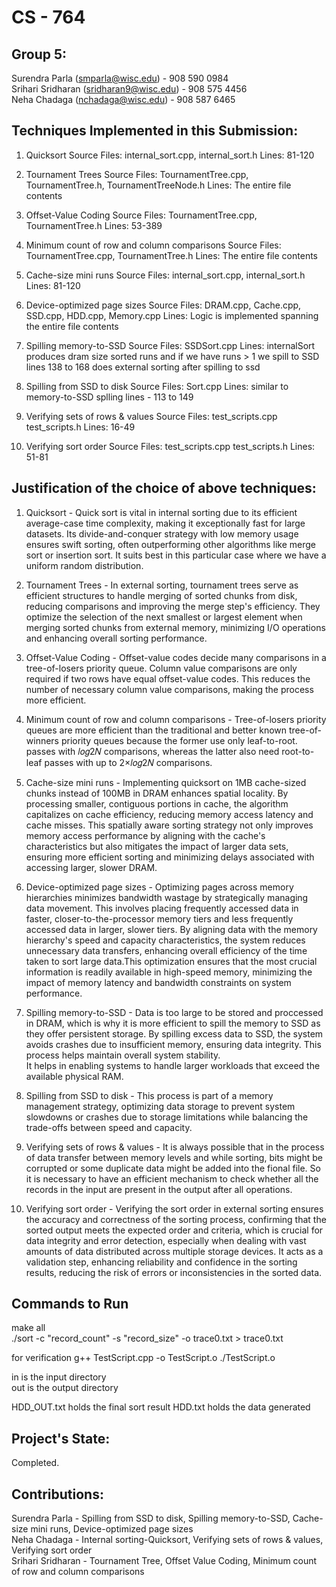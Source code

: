 # CS - 764

## Group 5:
Surendra Parla (smparla@wisc.edu) - 908 590 0984 \
Srihari Sridharan (sridharan9@wisc.edu) - 908 575 4456 \
Neha Chadaga (nchadaga@wisc.edu) - 908 587 6465

## Techniques Implemented in this Submission:
1. Quicksort
Source Files: internal_sort.cpp, internal_sort.h
Lines: 81-120

2. Tournament Trees
Source Files: TournamentTree.cpp, TournamentTree.h, TournamentTreeNode.h
Lines: The entire file contents

3. Offset-Value Coding
Source Files: TournamentTree.cpp, TournamentTree.h
Lines: 53-389

4. Minimum count of row and column comparisons
Source Files: TournamentTree.cpp, TournamentTree.h
Lines: The entire file contents

5. Cache-size mini runs
Source Files: internal_sort.cpp, internal_sort.h
Lines: 81-120

6. Device-optimized page sizes
Source Files: DRAM.cpp, Cache.cpp, SSD.cpp, HDD.cpp, Memory.cpp
Lines: Logic is implemented spanning the entire file contents

7. Spilling memory-to-SSD
Source Files: SSDSort.cpp
Lines: internalSort produces dram size sorted runs and if we have runs > 1 we spill to SSD
        lines 138 to 168 does external sorting after spilling to ssd

8. Spilling from SSD to disk
Source Files: Sort.cpp
Lines: similar to memory-to-SSD splling lines - 113 to 149

9. Verifying sets of rows & values
Source Files: test_scripts.cpp test_scripts.h
Lines: 16-49

10. Verifying sort order 
Source Files: test_scripts.cpp test_scripts.h
Lines: 51-81

## Justification of the choice of above techniques:
1. Quicksort - Quick sort is vital in internal sorting due to its efficient average-case time complexity, making it exceptionally fast for large datasets. Its divide-and-conquer strategy with low memory usage ensures swift sorting, often outperforming other algorithms like merge sort or insertion sort. It suits best in this particular case where we have a uniform random distribution.

2. Tournament Trees - In external sorting, tournament trees serve as efficient structures to handle merging of sorted chunks from disk, reducing comparisons and improving the merge step's efficiency. They optimize the selection of the next smallest or largest element when merging sorted chunks from external memory, minimizing I/O operations and enhancing overall sorting performance.

3. Offset-Value Coding - Offset-value codes decide many comparisons in a tree-of-losers priority queue. Column value comparisons are only required if two rows have equal offset-value codes. This reduces the number of necessary column value comparisons, making the process more efficient.

4. Minimum count of row and column comparisons - Tree-of-losers priority queues are more efficient than the traditional and better known tree-of-winners priority queues because the former use only leaf-to-root. passes with 𝑙𝑜𝑔2𝑁 comparisons, whereas the latter also need root-to-leaf passes with up to 2×𝑙𝑜𝑔2𝑁 comparisons.

5. Cache-size mini runs - Implementing quicksort on 1MB cache-sized chunks instead of 100MB in DRAM enhances spatial locality. By processing smaller, contiguous portions in cache, the algorithm capitalizes on cache efficiency, reducing memory access latency and cache misses. This spatially aware sorting strategy not only improves memory access performance  by aligning with the cache's characteristics but also mitigates the impact of larger data sets, ensuring more efficient sorting and minimizing delays associated
with accessing larger, slower DRAM.

6. Device-optimized page sizes - Optimizing pages across memory hierarchies minimizes bandwidth wastage by strategically managing data movement. This involves placing frequently accessed data in faster, closer-to-the-processor memory tiers and less frequently accessed data in larger, slower tiers. 
By aligning data with the memory hierarchy's speed and capacity characteristics, the system reduces unnecessary data transfers, enhancing overall efficiency of the time taken to sort large data.This optimization ensures that the most crucial information is readily available in high-speed memory, minimizing the impact of memory latency and bandwidth constraints on system performance.

7. Spilling memory-to-SSD - Data is too large to be stored and proccessed in DRAM, which is why it is more efficient to spill the memory to SSD as they offer persistent storage.
By spilling excess data to SSD, the system avoids crashes due to insufficient memory, ensuring data integrity. This process helps maintain overall system stability.  
It helps in enabling systems to handle larger workloads that exceed the available physical RAM.

8. Spilling from SSD to disk - This process is part of a memory management strategy, optimizing data storage to prevent system slowdowns or crashes due to storage limitations while balancing the trade-offs between speed and capacity.

9. Verifying sets of rows & values - It is always possible that in the process of data transfer between memory levels and while sorting, bits might be corrupted or some duplicate data might be added into the fional file. So it is necessary to have an efficient mechanism to check whether all the records in the input are present in the output after all operations.

10. Verifying sort order - Verifying the sort order in external sorting ensures the accuracy and correctness of the sorting process, confirming that the sorted output meets the expected order and criteria, which is crucial for data integrity and error detection, especially when dealing with vast amounts of data distributed across multiple storage devices. It acts as a validation step, enhancing reliability and confidence in the sorting results, reducing the risk of errors or inconsistencies in the sorted data.

## Commands to Run
 
make all \
./sort -c "record_count" -s "record_size" -o trace0.txt > trace0.txt
 
for verification
g++ TestScript.cpp -o TestScript.o
./TestScript.o
 
in is the input directory \
out is the output directory
 
HDD_OUT.txt holds the final sort result
HDD.txt holds the data generated

## Project's State:
Completed.

## Contributions:
Surendra Parla - Spilling from SSD to disk, Spilling memory-to-SSD, Cache-size mini runs, Device-optimized page sizes \
Neha Chadaga - Internal sorting-Quicksort, Verifying sets of rows & values, Verifying sort order \
Srihari Sridharan - Tournament Tree, Offset Value Coding, Minimum count of row and column comparisons
